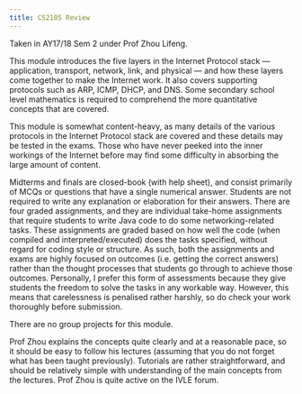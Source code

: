 ```yaml
---
title: CS2105 Review
---
```


Taken in AY17/18 Sem 2 under Prof Zhou Lifeng.

This module introduces the five layers in the Internet Protocol stack — application, transport, network, link, and physical — and how these layers come together to make the Internet work.  It also covers supporting protocols such as ARP, ICMP, DHCP, and DNS.  Some secondary school level mathematics is required to comprehend the more quantitative concepts that are covered.

This module is somewhat content-heavy, as many details of the various protocols in the Internet Protocol stack are covered and these details may be tested in the exams.  Those who have never peeked into the inner workings of the Internet before may find some difficulty in absorbing the large amount of content.

Midterms and finals are closed-book (with help sheet), and consist primarily of MCQs or questions that have a single numerical answer.  Students are not required to write any explanation or elaboration for their answers.  There are four graded assignments, and they are individual take-home assignments that require students to write Java code to do some networking-related tasks.  These assignments are graded based on how well the code (when compiled and interpreted/executed) does the tasks specified, without regard for coding style or structure.  As such, both the assignments and exams are highly focused on outcomes (i.e. getting the correct answers) rather than the thought processes that students go through to achieve those outcomes.  Personally, I prefer this form of assessments because they give students the freedom to solve the tasks in any workable way.  However, this means that carelessness is penalised rather harshly, so do check your work thoroughly before submission.

There are no group projects for this module.

Prof Zhou explains the concepts quite clearly and at a reasonable pace, so it should be easy to follow his lectures (assuming that you do not forget what has been taught previously).  Tutorials are rather straightforward, and should be relatively simple with understanding of the main concepts from the lectures.  Prof Zhou is quite active on the IVLE forum.